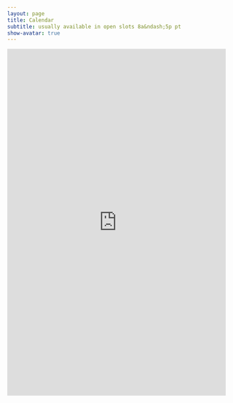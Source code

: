 ```yaml
---
layout: page
title: Calendar
subtitle: usually available in open slots 8a&ndash;5p pt
show-avatar: true
---
```


<center>
<iframe src="https://www.google.com/calendar/embed?showTitle=0&amp;mode=WEEK&amp;height=600&amp;wkst=1&amp;bgcolor=%23FFFFFF&amp;src=samaburden%40gmail.com&amp;color=%2329527A&amp;src=0t15c830il35dlj0oe17jprndk%40group.calendar.google.com&amp;color=%23125A12&amp;src=vvcgjinkafnk2huli9ct5agq14%40group.calendar.google.com&amp;color=%23853104&amp;src=gcrr9fq501lpiomjo3pvcqvcns%40group.calendar.google.com&amp;color=%235F6B02&amp;src=2fegaeb6knf6ujiiektlu6hdc4%40group.calendar.google.com&amp;color=%231B887A&amp;src=frnnmr2q3ok59pls40mn1sf37s%40group.calendar.google.com&amp;color=%2328754E&amp;src=qf2o69jffiatqr0bd76db74tl0%40group.calendar.google.com&amp;color=%2323164E&amp;src=tqednnog8ampv63dk3iclcklog%40group.calendar.google.com&amp;color=%23691426&amp;src=aqkbmvoi5mspc6f4p035d98l0o%40group.calendar.google.com&amp;color=%2329527A&amp;ctz=America%2FLos_Angeles" style=" border-width:0 " width="100%" height="800" frameborder="0" scrolling="no"></iframe>
</center>

